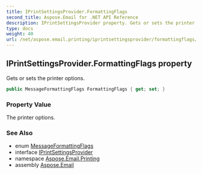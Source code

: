 ```yaml
---
title: IPrintSettingsProvider.FormattingFlags
second_title: Aspose.Email for .NET API Reference
description: IPrintSettingsProvider property. Gets or sets the printer options
type: docs
weight: 40
url: /net/aspose.email.printing/iprintsettingsprovider/formattingflags/
---
```

## IPrintSettingsProvider.FormattingFlags property

Gets or sets the printer options.

```csharp
public MessageFormattingFlags FormattingFlags { get; set; }
```

### Property Value

The printer options.

### See Also

* enum [MessageFormattingFlags](../../messageformattingflags/)
* interface [IPrintSettingsProvider](../)
* namespace [Aspose.Email.Printing](../../iprintsettingsprovider/)
* assembly [Aspose.Email](../../../)


